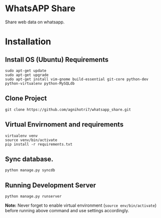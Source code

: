 WhatsAPP Share
==================================

Share web data on whatsapp.

# Installation

## Install OS (Ubuntu) Requirements

    sudo apt-get update
    sudo apt-get upgrade
    sudo apt-get install vim-gnome build-essential git-core python-dev python-virtualenv python-MySQLdb

## Clone Project

    git clone https://github.com/agnihotri7/whatsapp_share.git

## Virtual Envirnoment and requirements

    virtualenv venv
    source venv/bin/activate
    pip install -r requirements.txt

## Sync database.

    python manage.py syncdb

## Running Development Server

    python manage.py runserver

**Note:** Never forget to enable virtual environment (`source env/bin/activate`) before running above command and use settings accordingly.
